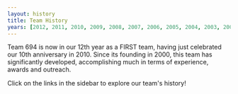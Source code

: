 ```yaml
---
layout: history
title: Team History
years: [2012, 2011, 2010, 2009, 2008, 2007, 2006, 2005, 2004, 2003, 2002, 2001]
---
```

Team 694 is now in our 12th year as a FIRST team, having just celebrated our 10th anniversary in 2010. Since its founding in 2000, this team has significantly developed, accomplishing much in terms of experience, awards and outreach.

Click on the links in the sidebar to explore our team's history!
